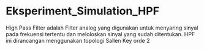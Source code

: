 # Eksperiment_Simulation_HPF
High Pass Filter adalah Filter analog yang digunakan untuk menyaring sinyal pada frekuensi tertentu dan meloloskan sinyal yang sudah ditentukan. HPF ini dirancangan menggunakan topologi Sallen Key orde 2 
